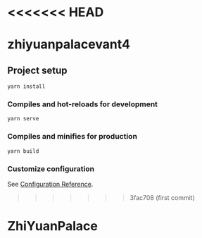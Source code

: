 <<<<<<< HEAD
=======
# zhiyuanpalacevant4

## Project setup
```
yarn install
```

### Compiles and hot-reloads for development
```
yarn serve
```

### Compiles and minifies for production
```
yarn build
```

### Customize configuration
See [Configuration Reference](https://cli.vuejs.org/config/).
>>>>>>> 3fac708 (first commit)
# ZhiYuanPalace
